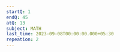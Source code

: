 ```yaml
---
startQ: 1
endQ: 45
atQ: 13
subject: MATH
last_time: 2023-09-08T00:00:00.000+05:30
repeation: 2
---
```

